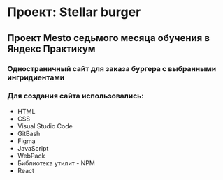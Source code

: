 # Проект: Stellar burger

## Проект Mesto седьмого месяца обучения в Яндекс Практикум

### Одностраничный сайт для заказа бургера с выбранными ингридиентами
### Для создания сайта использовались:

* HTML
* CSS
* Visual Studio Code
* GitBash
* Figma
* JavaScript
* WebPack
* Библиотека утилит - NPM
* React